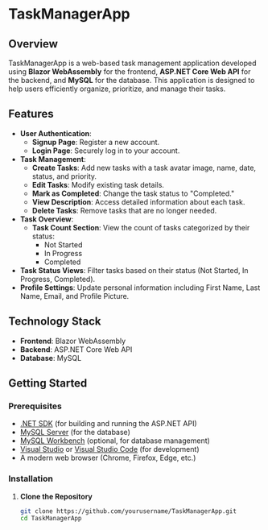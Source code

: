 # TaskManagerApp

## Overview

TaskManagerApp is a web-based task management application developed using **Blazor WebAssembly** for the frontend, **ASP.NET Core Web API** for the backend, and **MySQL** for the database. This application is designed to help users efficiently organize, prioritize, and manage their tasks.

## Features

- **User Authentication**:
  - **Signup Page**: Register a new account.
  - **Login Page**: Securely log in to your account.
- **Task Management**:
  - **Create Tasks**: Add new tasks with a task avatar image, name, date, status, and priority.
  - **Edit Tasks**: Modify existing task details.
  - **Mark as Completed**: Change the task status to "Completed."
  - **View Description**: Access detailed information about each task.
  - **Delete Tasks**: Remove tasks that are no longer needed.
- **Task Overview**:
  - **Task Count Section**: View the count of tasks categorized by their status:
    - Not Started
    - In Progress
    - Completed
- **Task Status Views**: Filter tasks based on their status (Not Started, In Progress, Completed).
- **Profile Settings**: Update personal information including First Name, Last Name, Email, and Profile Picture.

## Technology Stack

- **Frontend**: Blazor WebAssembly
- **Backend**: ASP.NET Core Web API
- **Database**: MySQL

## Getting Started

### Prerequisites

- [.NET SDK](https://dotnet.microsoft.com/download) (for building and running the ASP.NET API)
- [MySQL Server](https://dev.mysql.com/downloads/mysql/) (for the database)
- [MySQL Workbench](https://dev.mysql.com/downloads/workbench/) (optional, for database management)
- [Visual Studio](https://visualstudio.microsoft.com/) or [Visual Studio Code](https://code.visualstudio.com/) (for development)
- A modern web browser (Chrome, Firefox, Edge, etc.)

### Installation

1. **Clone the Repository**

   ```bash
   git clone https://github.com/yourusername/TaskManagerApp.git
   cd TaskManagerApp
